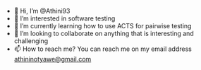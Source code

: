 - 👋 Hi, I’m @Athini93
- 👀 I’m interested in software testing
- 🌱 I’m currently learning how to use ACTS for pairwise testing
- 💞️ I’m looking to collaborate on anything that is interesting and challenging
- 📫 How to reach me? You can reach me on my email address athininotyawe@gmail.com

<!---
Athini93/Athini93 is a ✨ special ✨ repository because its `README.md` (this file) appears on your GitHub profile.
You can click the Preview link to take a look at your changes.
--->
